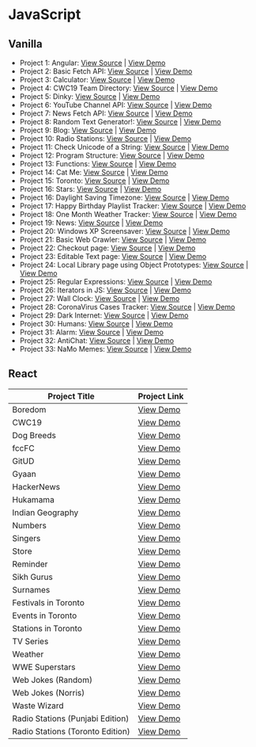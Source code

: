 # JavaScript

## Vanilla

- Project 1: Angular: [View Source](https://github.com/tpkahlon/javascript) | [View Demo](https://elegant-mccarthy-ef40e6.netlify.com/#!/)
- Project 2: Basic Fetch API: [View Source](https://github.com/tpkahlon/javascript) | [View Demo](https://tpkahlon.github.io/javascript/basic-fetch-api)
- Project 3: Calculator: [View Source](https://github.com/tpkahlon/javascript) | [View Demo](https://tpkahlon.github.io/javascript/calculator)
- Project 4: CWC19 Team Directory: [View Source](https://github.com/tpkahlon/javascript) | [View Demo](https://upbeat-golick-be5f11.netlify.com/#!/)
- Project 5: Dinky: [View Source](https://github.com/tpkahlon/javascript) | [View Demo](https://tpkahlon.github.io/javascript/dinky)
- Project 6: YouTube Channel API: [View Source](https://github.com/tpkahlon/javascript) | [View Demo](https://tpkahlon.github.io/javascript/jaanmahal-vlogs)
- Project 7: News Fetch API: [View Source](https://github.com/tpkahlon/javascript) | [View Demo](https://tpkahlon.github.io/javascript/news-fetch-api)
- Project 8: Random Text Generator!: [View Source](https://github.com/tpkahlon/javascript) | [View Demo](https://tpkahlon.github.io/javascript/random-text-generator)
- Project 9: Blog: [View Source](https://github.com/tpkahlon/javascript) | [View Demo](https://quirky-benz-c762ef.netlify.com/)
- Project 10: Radio Stations: [View Source](https://github.com/tpkahlon/javascript) | [View Demo](https://tpkahlon.github.io/javascript/radio-app)
- Project 11: Check Unicode of a String: [View Source](https://github.com/tpkahlon/javascript) | [View Demo](https://tpkahlon.github.io/javascript/check-unicode)
- Project 12: Program Structure: [View Source](https://github.com/tpkahlon/javascript) | [View Demo](https://tpkahlon.github.io/javascript/program-structure)
- Project 13: Functions: [View Source](https://github.com/tpkahlon/javascript) | [View Demo](https://tpkahlon.github.io/javascript/functions)
- Project 14: Cat Me: [View Source](https://github.com/tpkahlon/javascript) | [View Demo](https://tpkahlon.github.io/javascript/cat-gallery)
- Project 15: Toronto: [View Source](https://github.com/tpkahlon/javascript) | [View Demo](https://tpkahlon.github.io/javascript/toronto)
- Project 16: Stars: [View Source](https://github.com/tpkahlon/javascript) | [View Demo](https://tpkahlon.github.io/javascript/stars)
- Project 16: Daylight Saving Timezone: [View Source](https://github.com/tpkahlon/javascript) | [View Demo](https://tpkahlon.github.io/javascript/1)
- Project 17: Happy Birthday Playlist Tracker: [View Source](https://github.com/tpkahlon/javascript) | [View Demo](https://tpkahlon.github.io/javascript/2)
- Project 18: One Month Weather Tracker: [View Source](https://github.com/tpkahlon/javascript) | [View Demo](https://tpkahlon.github.io/javascript/3)
- Project 19: News: [View Source](https://github.com/tpkahlon/javascript) | [View Demo](https://tpkahlon.github.io/javascript/21)
- Project 20: Windows XP Screensaver: [View Source](https://github.com/tpkahlon/javascript) | [View Demo](https://tpkahlon.github.io/javascript/15)
- Project 21: Basic Web Crawler: [View Source](https://github.com/tpkahlon/javascript) | [View Demo](https://tpkahlon.github.io/javascript/16)
- Project 22: Checkout page: [View Source](https://github.com/tpkahlon/javascript) | [View Demo](https://tpkahlon.github.io/javascript/17)
- Project 23: Editable Text page: [View Source](https://github.com/tpkahlon/javascript) | [View Demo](https://tpkahlon.github.io/javascript/18)
- Project 24: Local Library page using Object Prototypes: [View Source](https://github.com/tpkahlon/javascript) | [View Demo](https://tpkahlon.github.io/javascript/19)
- Project 25: Regular Expressions: [View Source](https://github.com/tpkahlon/javascript) | [View Demo](https://tpkahlon.github.io/javascript/22)
- Project 26: Iterators in JS: [View Source](https://github.com/tpkahlon/javascript) | [View Demo](https://tpkahlon.github.io/javascript/24)
- Project 27: Wall Clock: [View Source](https://github.com/tpkahlon/javascript) | [View Demo](https://tpkahlon.github.io/javascript/25)
- Project 28: CoronaVirus Cases Tracker: [View Source](https://github.com/tpkahlon/javascript) | [View Demo](https://tpkahlon.github.io/javascript/29)
- Project 29: Dark Internet: [View Source](https://github.com/tpkahlon/javascript) | [View Demo](https://tpkahlon.github.io/javascript/26)
- Project 30: Humans: [View Source](https://github.com/tpkahlon/javascript) | [View Demo](https://tpkahlon.github.io/javascript/27A)
- Project 31: Alarm: [View Source](https://github.com/tpkahlon/javascript) | [View Demo](https://tpkahlon.github.io/javascript/23)
- Project 32: AntiChat: [View Source](https://github.com/tpkahlon/javascript) | [View Demo](https://tpkahlon.github.io/javascript/30)
- Project 33: NaMo Memes: [View Source](https://github.com/tpkahlon/javascript) | [View Demo](tpkahlon.github.io/javascript/31/)

## React

| Project Title                    | Project Link                                                    |
| -------------------------------- | --------------------------------------------------------------- |
| Boredom                          | [View Demo](https://wonderful-swanson-2233c4.netlify.com/)      |
| CWC19                            | [View Demo](https://youthful-bassi-42a1e5.netlify.com/)         |
| Dog Breeds                       | [View Demo](https://kind-meninsky-ae7cc3.netlify.com/)          |
| fccFC                            | [View Demo](https://compassionate-dubinsky-2d2555.netlify.com/) |
| GitUD                            | [View Demo](https://happy-lewin-3ff6a4.netlify.com/)            |
| Gyaan                            | [View Demo](https://dazzling-volhard-b5528e.netlify.com/)       |
| HackerNews                       | [View Demo](https://jovial-fermi-0158b7.netlify.com/)           |
| Hukamama                         | [View Demo](https://elastic-hodgkin-cc54dc.netlify.com/)        |
| Indian Geography                 | [View Demo](https://amazing-murdock-0805dc.netlify.com/)        |
| Numbers                          | [View Demo](https://blissful-cray-bf15cc.netlify.com/)          |
| Singers                          | [View Demo](https://awesome-shirley-28fade.netlify.com/)        |
| Store                            | [View Demo](https://stoic-aryabhata-28792d.netlify.com/)        |
| Reminder                         | [View Demo](https://cocky-nightingale-3a6e72.netlify.com/)      |
| Sikh Gurus                       | [View Demo](https://eager-shockley-41b58e.netlify.com/)         |
| Surnames                         | [View Demo](https://sad-heisenberg-f93eac.netlify.com/)         |
| Festivals in Toronto             | [View Demo](https://determined-roentgen-84b6db.netlify.com/)    |
| Events in Toronto                | [View Demo](https://keen-babbage-e81c71.netlify.com/)           |
| Stations in Toronto              | [View Demo](https://distracted-mestorf-486189.netlify.com/)     |
| TV Series                        | [View Demo](https://quizzical-davinci-670359.netlify.com/)      |
| Weather                          | [View Demo](https://elastic-hodgkin-a00af3.netlify.com/)        |
| WWE Superstars                   | [View Demo](https://flamboyant-euler-c6c228.netlify.com/)       |
| Web Jokes (Random)               | [View Demo](https://sad-haibt-f5ecd8.netlify.com/)              |
| Web Jokes (Norris)               | [View Demo](https://cocky-bohr-541c8f.netlify.com/)             |
| Waste Wizard                     | [View Demo](https://peaceful-euclid-06fc35.netlify.com/)        |
| Radio Stations (Punjabi Edition) | [View Demo](https://nifty-elion-3c0ba6.netlify.com/)            |
| Radio Stations (Toronto Edition) | [View Demo](https://jolly-newton-ec1afa.netlify.com/)           |
